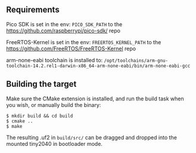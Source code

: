 ## Requirements
Pico SDK is set in the env: `PICO_SDK_PATH` to the https://github.com/raspberrypi/pico-sdk/ repo

FreeRTOS-Kernel is set in the env: `FREERTOS_KERNEL_PATH` to the https://github.com/FreeRTOS/FreeRTOS-Kernel repo

arm-none-eabi toolchain is installed to: `/opt/toolchains/arm-gnu-toolchain-14.2.rel1-darwin-x86_64-arm-none-eabi/bin/arm-none-eabi-gcc`

## Building the target

Make sure the CMake extension is installed, and run the build task when you wish, or manually build the binary:
```
$ mkdir build && cd build
$ cmake ..
$ make
```

The resulting .uf2 in `build/src/` can be dragged and dropped into the mounted tiny2040 in bootloader mode. 